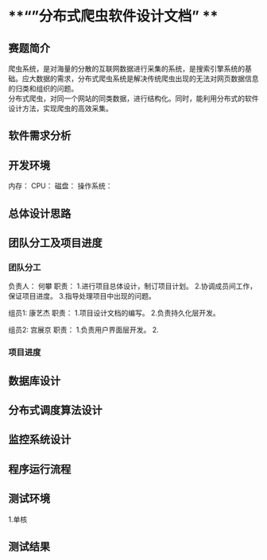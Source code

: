 #    **“”分布式爬虫软件设计文档” **

## 赛题简介
爬虫系统，是对海量的分散的互联网数据进行采集的系统，是搜索引擎系统的基础。应大数据的需求，分布式爬虫系统是解决传统爬虫出现的无法对网页数据信息的归类和组织的问题。  
分布式爬虫，对同一个网站的同类数据，进行结构化。同时，能利用分布式的软件设计方法，实现爬虫的高效采集。  

## 软件需求分析

## 开发环境

内存：
CPU：
磁盘：
操作系统：

## 总体设计思路
## 团队分工及项目进度 

### 团队分工

负责人： 何攀
职责： 
     1.进行项目总体设计，制订项目计划。
     2.协调成员间工作，保证项目进度。
     3.指导处理项目中出现的问题。

组员1: 康艺杰
职责：
     1.项目设计文档的编写。
     2.负责持久化层开发。

组员2: 宫展京
职责：
     1.负责用户界面层开发。
     2.
### 项目进度



## 数据库设计
## 分布式调度算法设计
## 监控系统设计

## 程序运行流程

## 测试环境
1.单核
## 测试结果
## 

